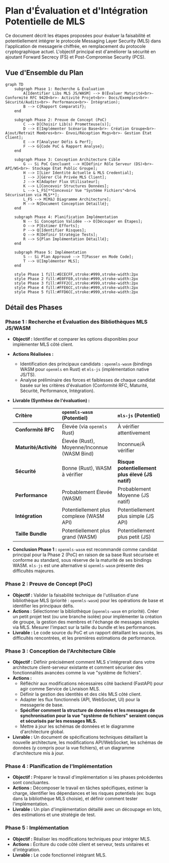 # Plan d'Évaluation et d'Intégration Potentielle de MLS

Ce document décrit les étapes proposées pour évaluer la faisabilité et potentiellement intégrer le protocole Messaging Layer Security (MLS) dans l'application de messagerie chiffrée, en remplacement du protocole cryptographique actuel. L'objectif principal est d'améliorer la sécurité en ajoutant Forward Secrecy (FS) et Post-Compromise Security (PCS).

## Vue d'Ensemble du Plan

```mermaid
graph TD
    subgraph Phase 1: Recherche & Évaluation
        A[Identifier Libs MLS JS/WASM] --> B(Évaluer Maturité<br>- Conformité RFC 9420<br>- Activité Projet<br>- Docs/Exemples<br>- Sécurité/Audits<br>- Performance<br>- Intégration);
        B --> C{Rapport Comparatif};
    end

    subgraph Phase 2: Preuve de Concept (PoC)
        C --> D[Choisir Lib(s) Prometteuse(s)];
        D --> E[Implémenter Scénario Base<br>- Création Groupe<br>- Ajout/Retrait Membres<br>- Envoi/Réception Msgs<br>- Gestion État Client];
        E --> F[Analyser Défis & Perf];
        F --> G{Code PoC & Rapport Analyse};
    end

    subgraph Phase 3: Conception Architecture Cible
        G -- Si PoC Concluant --> H[Définir Rôle Serveur (DS)<br>- API/WS<br>- Stockage État Public Groupe];
        H --> I[Lier Identité Actuelle & MLS Credential];
        I --> J[Gérer Clé Privée MLS Client];
        J --> K[Adapter Flux Utilisateur];
        K --> L[Concevoir Structures Données];
        L --> L_FS[**Concevoir Vue "Système Fichiers"<br>& Sécurisation via MLS**];
        L_FS --> M[MàJ Diagramme Architecture];
        M --> N{Document Conception Détaillé};
    end

    subgraph Phase 4: Planification Implémentation
        N -- Si Conception Validée --> O[Découper en Étapes];
        O --> P[Estimer Efforts];
        P --> Q[Identifier Risques];
        Q --> R[Définir Stratégie Tests];
        R --> S{Plan Implémentation Détaillé};
    end

    subgraph Phase 5: Implémentation
        S -- Si Plan Approuvé --> T[Passer en Mode Code];
        T --> U[Implémenter MLS];
    end

    style Phase 1 fill:#ECECFF,stroke:#999,stroke-width:2px
    style Phase 2 fill:#E0FFE0,stroke:#999,stroke-width:2px
    style Phase 3 fill:#FFF2CC,stroke:#999,stroke-width:2px
    style Phase 4 fill:#FFE6CC,stroke:#999,stroke-width:2px
    style Phase 5 fill:#FFD6CC,stroke:#999,stroke-width:2px
```

## Détail des Phases

### Phase 1 : Recherche et Évaluation des Bibliothèques MLS JS/WASM

*   **Objectif :** Identifier et comparer les options disponibles pour implémenter MLS côté client.
*   **Actions Réalisées :**
    *   Identification des principaux candidats : `openmls-wasm` (bindings WASM pour `openmls` en Rust) et `mls-js` (implémentation native JS/TS).
    *   Analyse préliminaire des forces et faiblesses de chaque candidat basée sur les critères d'évaluation (Conformité RFC, Maturité, Sécurité, Performance, Intégration).
*   **Livrable (Synthèse de l'évaluation) :**

    | Critère             | `openmls-wasm` (Potentiel)                     | `mls-js` (Potentiel)                             |
    | :------------------ | :--------------------------------------------- | :----------------------------------------------- |
    | **Conformité RFC**  | Élevée (via `openmls` Rust)                    | À vérifier attentivement                         |
    | **Maturité/Activité** | Élevée (Rust), Moyenne/Inconnue (WASM Bind) | Inconnue/À vérifier                              |
    | **Sécurité**        | Bonne (Rust), WASM à vérifier                  | **Risque potentiellement plus élevé (JS natif)** |
    | **Performance**     | Probablement Élevée (WASM)                     | Probablement Moyenne (JS natif)                  |
    | **Intégration**     | Potentiellement plus complexe (WASM API)       | Potentiellement plus simple (JS API)             |
    | **Taille Bundle**   | Potentiellement plus grand (WASM)              | Potentiellement plus petit (JS)                  |

*   **Conclusion Phase 1 :** `openmls-wasm` est recommandé comme candidat principal pour la Phase 2 (PoC) en raison de sa base Rust sécurisée et conforme au standard, sous réserve de la maturité de ses bindings WASM. `mls-js` est une alternative si `openmls-wasm` présente des difficultés majeures.

### Phase 2 : Preuve de Concept (PoC)

*   **Objectif :** Valider la faisabilité technique de l'utilisation d'une bibliothèque MLS (priorité : `openmls-wasm`) pour les opérations de base et identifier les principaux défis.
*   **Actions :** Sélectionner la bibliothèque (`openmls-wasm` en priorité). Créer un petit projet test (ou une branche isolée) pour implémenter la création de groupe, la gestion des membres et l'échange de messages simples via MLS. Mesurer l'impact sur la taille du bundle et les performances.
*   **Livrable :** Le code source du PoC et un rapport détaillant les succès, les difficultés rencontrées, et les premières estimations de performance.

### Phase 3 : Conception de l'Architecture Cible

*   **Objectif :** Définir précisément comment MLS s'intégrerait dans votre architecture client-serveur existante et comment sécuriser des fonctionnalités avancées comme la vue "système de fichiers".
*   **Actions :**
    *   Réfléchir aux modifications nécessaires côté backend (FastAPI) pour agir comme Service de Livraison MLS.
    *   Définir la gestion des identités et des clés MLS côté client.
    *   Adapter les flux fonctionnels (API, WebSocket, UI) pour la messagerie de base.
    *   **Spécifier comment la structure de données et les messages de synchronisation pour la vue "système de fichiers" seraient conçus et sécurisés par les messages MLS.**
    *   Mettre à jour les schémas de données et le diagramme d'architecture global.
*   **Livrable :** Un document de spécifications techniques détaillant la nouvelle architecture, les modifications API/WebSocket, les schémas de données (y compris pour la vue fichiers), et un diagramme d'architecture mis à jour.

### Phase 4 : Planification de l'Implémentation

*   **Objectif :** Préparer le travail d'implémentation si les phases précédentes sont concluantes.
*   **Actions :** Décomposer le travail en tâches spécifiques, estimer la charge, identifier les dépendances et les risques potentiels (ex: bugs dans la bibliothèque MLS choisie), et définir comment tester l'implémentation.
*   **Livrable :** Un plan d'implémentation détaillé avec un découpage en lots, des estimations et une stratégie de test.

### Phase 5 : Implémentation

*   **Objectif :** Réaliser les modifications techniques pour intégrer MLS.
*   **Actions :** Écriture du code côté client et serveur, tests unitaires et d'intégration.
*   **Livrable :** Le code fonctionnel intégrant MLS.
